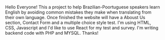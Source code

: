 Hello Everyone! This a project to help Brazilian-Poortuguese speakers learn English by avoiding common mistakes they make when translating from their own language.
Once finished the website will have a Aboust Us section, Contact Form and a multiple choice style test. 
I'm using HTML, CSS, Javascript and I'd like to use React for my test and survey. I'm writing backend code with PHP and MYSQL.
Thanks!
